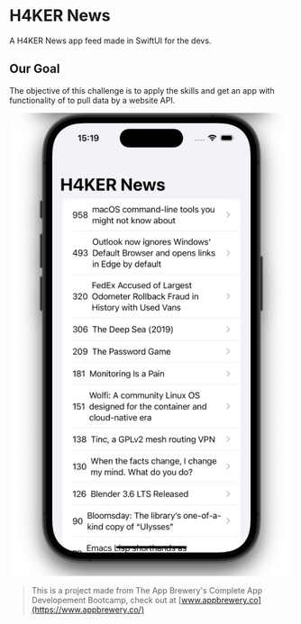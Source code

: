# H4KER News

A H4KER News app feed made in SwiftUI for the devs.

## Our Goal

The objective of this challenge is to apply the skills and get an app with functionality of to pull data by a website API.

![H4KER News Banner](Documentation/h4ckerNews.png)

> This is a project made from The App Brewery's Complete App Developement Bootcamp, check out at [www.appbrewery.co](https://www.appbrewery.co/)
